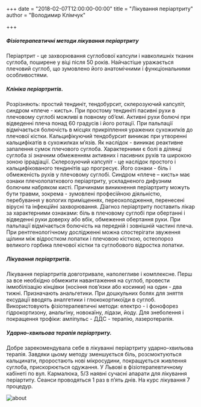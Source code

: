 +++
date = "2018-02-07T12:00:00-00:00"
title = "Лікування періартриту"
author = "Володимир Клімчук"

+++

##### Фізіотерапевтичні методи лікування періартриту

Періартрит - це захворювання суглобової капсули і навколишніх тканин суглоба, поширене у віці після 50 років. Найчастіше уражається плечовий суглоб, що зумовлено його анатомічними і функціональними особливостями.

##### Клініка періартритів.
 
Розрізняють: простий тендиніт, тендобурсит, склерозуючий капсуліт, синдром «плече - кисть». При простому тендиніті пасивні рухи в плечовому суглобі можливі в повному об’ємі. Активні рухи болючі при відведенні плеча понад 60 градусів і його ротації. При пальпації відмічається болючість в місцях прикріплення уражених сухожилків до плечової кістки. Кальцифікуючий тендобурсит виникає при утворенні кальцифікатів в сухожилках м’язів. Як наслідок - виникає реактивне запалення сумок плечового суглоба. Характерними є болі в ділянці суглоба зі значним обмеженням активних і пасивних рухів та широкою зоною іррадіації. Склерозуючий капсуліт - це наслідок простого і кальцифікованого тендинітів що прогресує. Його ознаки - біль і обмеженість рухів у плечовому суглобі. Синдром «плече – кисть» має ознаки плечолопаткового періартриту, ускладненого дифузним болючим набряком кисті. Причинами виникнення періартриту можуть бути травми, зокрема - зумовлені професійною діяльністю, перебування у вологих приміщеннях, переохолодження, перенесені вірусні та інфекційні захворювання. Діагноз періартриту поставить лікар за характерними ознаками: біль в плечовому суглобі при обертанні і відведенні руки доверху або вбік, обмеження обертання руки. При пальпації відмічається болючість на передній і зовнішній частині плеча. При рентгенологічному дослідженні можна спостерігати звуження щілини між відростком лопатки і плечовою кісткою, остеопороз великого горбика плечової кістки та суглобового відростка лопатки.

##### Лікування періартритів.

Лікування періартритів довготривале, наполегливе і комплексне. Перш за все необхідно обмежити навантаження на суглоб, провести іммобілізацію кінцівки (носіння пов’язки або косинки) на один - два тижні. Призначають анальгетики. При дошкульних болях для зняття ексудації вводять аналгетики і глюкокортикоїди в суглоб. Використовують фізіотерапевтичні методи: електро - і фонофорез гідрокортизону, анальгіну, новокаїну, лідази, йоду. Для знеболення і покращення трофіки: амліпульс - ДДС - терапію, лазеротерапія.

##### Ударно–хвильова терапія періартриту.

Добре зарекомендувала себе в лікуванні періартриту ударно–хвильова терапія. Завдяки цьому методу зменшується біль, розсмоктуються кальцинати, проростають нові мікросудини, покращується живлення суглоба, прискорюється одужання. У Львові в фізіотерапевтичному кабінеті по вул. Кармалюка, 5/3 наявні сучасні апарати для лікування періартиту.  Сеанси проводяться 1 раз в п’ять днів. На курс лікування 7 процедур.
 
![about](/images/periartryt.jpg)

